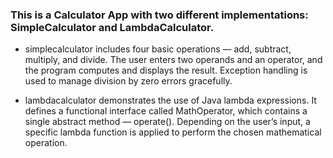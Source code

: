 ### This is a Calculator App with two different implementations: SimpleCalculator and LambdaCalculator. 

* simplecalculator includes four basic operations — add, subtract, multiply, and divide.
The user enters two operands and an operator, and the program computes and displays the result.
Exception handling is used to manage division by zero errors gracefully.

* lambdacalculator demonstrates the use of Java lambda expressions.
It defines a functional interface called MathOperator, which contains a single abstract method — operate().
Depending on the user’s input, a specific lambda function is applied to perform the chosen mathematical operation.